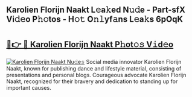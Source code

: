 ## Karolien Florijn Naakt L𝚎a𝚔ed N𝚞𝚍e - Part-sfX Vi𝚍𝚎o P𝚑𝚘tos - H𝚘𝚝 O𝚗𝚕yf𝚊ns L𝚎a𝚔s 6pOqK

# <h2><a href="http://kf7wt2c.oniu.top/?m=Karolien+Florijn+Naakt">🔗👉 🔴 Karolien Florijn Naakt P𝚑ot𝚘𝚜 V𝚒d𝚎o</a></h2>

[![Karolien Florijn Naakt Nu𝚍e𝚜](https://i.imgur.com/0qMVB7G.gif)](http://kf7wt2c.oniu.top/?m=Karolien+Florijn+Naakt)
Social media innovator Karolien Florijn Naakt, known for publishing dance and lifestyle material, consisting of presentations and personal blogs. Courageous advocate Karolien Florijn Naakt, recognized for their bravery and dedication to standing up for important causes.  
